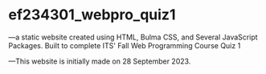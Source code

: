 # ef234301_webpro_quiz1
—a static website created using HTML, Bulma CSS, and Several JavaScript Packages. Built to complete ITS' Fall Web Programming Course Quiz 1

—This website is initially made on 28 September 2023.
